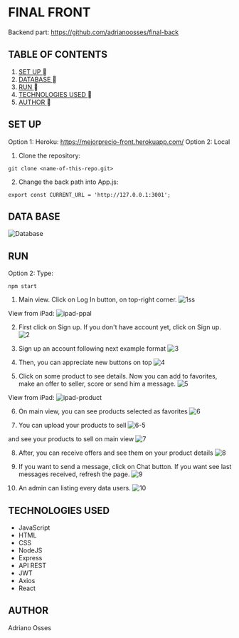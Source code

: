 # FINAL FRONT
Backend part: https://github.com/adrianoosses/final-back
## TABLE OF CONTENTS
1. [ SET UP ](#set-up) :rocket:
2. [ DATABASE ](#db) :rocket:
3. [ RUN ](#run) :rocket:
4. [ TECHNOLOGIES USED ](#tech) :rocket:
5. [ AUTHOR ](#author) :rocket:

<a name="set-up"></a>
## SET UP
<a name="db"></a>
Option 1: Heroku: https://mejorprecio-front.herokuapp.com/
Option 2: Local
1. Clone the repository:
```
git clone <name-of-this-repo.git>
```
2. Change the back path into App.js:
```
export const CURRENT_URL = 'http://127.0.0.1:3001';
```
## DATA BASE
![Database](src/images/diagram10.svg)
<a name="run"></a>
## RUN
Option 2:
Type:
```
npm start
```

1) Main view. Click on Log In button, on top-right corner.
![1ss](src/images/tutorial/1_ppal.JPG)

View from iPad:
![ipad-ppal](src/images/tutorial/vista-ipad_ppal.JPG)

2) First click on Sign up. If you don't have account yet, click on Sign up.
![2](src/images/tutorial/2_login.JPG)

3) Sign up an account following next example format
![3](src/images/tutorial/3_signup_fill.JPG)

4) Then, you can appreciate new buttons on top
![4](src/images/tutorial/4_ppal_logged.JPG)

5) Click on some product to see details. Now you can add to favorites, make an offer to seller, score or send him a message.
![5](src/images/tutorial/5_product-data.JPG)

View from iPad:
![ipad-product](src/images/tutorial/vista-ipad_product.JPG)

6) On main view, you can see products selected as favorites
![6](src/images/tutorial/6_fav-products.JPG)

7) You can upload your products to sell
![6-5](src/images/tutorial/6-5_add-product.JPG)

and see your products to sell on main view
![7](src/images/tutorial/7_my_products.JPG)

8) After, you can receive offers and see them on your product details
![8](src/images/tutorial/8_offersReceived.JPG)

9) If you want to send a message, click on Chat button. If you want see last messages received, refresh the page.
![9](src/images/tutorial/9_chat.JPG)

10) An admin can listing every data users.
![10](src/images/tutorial/10_controlpanel.JPG)

<a name="tech"></a>
## TECHNOLOGIES USED
- JavaScript
- HTML
- CSS
- NodeJS
- Express
- API REST
- JWT
- Axios
- React


<a name="author"></a>
## AUTHOR
Adriano Osses
